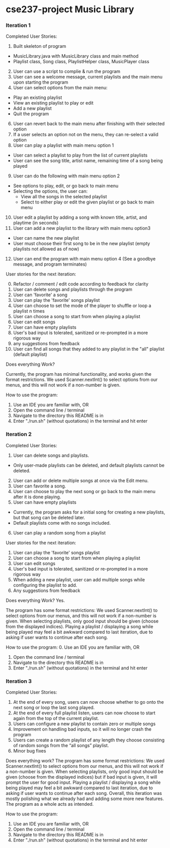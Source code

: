 # cse237-project Music Library

### Iteration 1
Completed User Stories:

1. Built skeleton of program 
  - MusicLibrary.java with MusicLibrary class and main method 
  - Playlist class, Song class, PlaylistHelper class, MusicPlayer class
2. User can use a script to complie & run the program
3. User can see a welcome message, current playlists and the main menu upon starting the program
5. User can select options from the main menu:
  - Play an existing playlist
  - View an existing playlist to play or edit
  - Add a new playlist
  - Quit the program
6. User can revert back to the main menu after finishing with their selected option
7. If a user selects an option not on the menu, they can re-select a valid option
8. User can play a playlist with main menu option 1
  - User can select a playlist to play from the list of current playlists
  - User can see the song title, artist name, remaining time of a song being played 
9. User can do the following with main menu option 2
  - See options to play, edit, or go back to main menu
  - Selecting the options, the user can:
    - View all the songs in the selected playlist
    - Select to either play or edit the given playlist or go back to main menu
10. User edit a playlist by adding a song with known title, artist, and playtime (in seconds)
11. User can add a new playlist to the library with main menu option3
  - User can name the new playlist
  - User must choose their first song to be in the new playlist (empty playlists not allowed as of now)
12. User can end the program with main menu option 4 (See a goodbye message, and program terminates)

User stories for the next iteration:

0. Refactor / comment / edit code according to feedback for clarity
1. User can delete songs and playlists through the program
2. User can 'favorite' a song
3. User can play the 'favorite' songs playlist
4. User can choose to set the mode of the player to shuffle or loop a playlist n times
5. User can choose a song to start from when playing a playlist
6. User can edit songs
7. User can have empty playlists
8. User's bad input is tolerated, sanitized or re-prompted in a more rigorous way
9. any suggestions from feedback
10. User can find all songs that they added to any playlist in the "all" playlist (default playlist)

Does everything Work?

Currently, the program has minimal functionality, and works given the format restrictions.
We used Scanner.nextInt() to select options from our menus, and this will not work if a non-number is given.

How to use the program:

1. Use an IDE you are familiar with, 
OR
2. Open the command line / terminal
3. Navigate to the directory this README is in
4. Enter "./run.sh" (without quotations) in the terminal and hit enter


### Iteration 2
Completed User Stories:
1. User can delete songs and playlists.
 - Only user-made playlists can be deleted, and default playlists cannot be deleted.
2. User can add or delete multiple songs at once via the Edit menu.
3. User can favorite a song.
4. User can choose to play the next song or go back to the main menu after it is done playing. 
5. User can have empty playlists
 - Currently, the program asks for a initial song for creating a new playlists, but that song can be deleted later.
 - Default playlists come with no songs included.
6. User can play a random song from a playlist


User stories for the next iteration:
1. User can play the 'favorite' songs playlist
2. User can choose a song to start from when playing a playlist
3. User can edit songs
4. User's bad input is tolerated, sanitized or re-prompted in a more rigorous way
5. When adding a new playlist, user can add multiple songs while configuring the playlist to add.
6. Any suggestions from feedback

Does everything Work?
Yes.

The program has some format restrictions: 
We used Scanner.nextInt() to select options from our menus, and this will not work if a non-number is given.
When selecting playlists, only good input should be given (choose from the displayed indices).
Playing a playlist / displaying a song while being played may feel a bit awkward compared to last iteration,
due to asking if user wants to continue after each song.

How to use the program:
0. Use an IDE you are familiar with, 
OR
1. Open the command line / terminal
2. Navigate to the directory this README is in
3. Enter "./run.sh" (without quotations) in the terminal and hit enter

### Iteration 3
Completed User Stories:
1. At the end of every song, users can now choose whether to go onto the next song or loop the last song played.
2. At the end of every full playlist listen, users can now choose to start again from the top of the current playlist.
3. Users can configure a new playlist to contain zero or multiple songs
4. Improvement on handling bad inputs, so it will no longer crash the program
5. Users can create a random playlist of any length they choose consisting of random songs from the “all songs” playlist.
6. Minor bug fixes

Does everything work?
The program has some format restrictions: We used Scanner.nextInt() to select options from our menus, and this will not work if a non-number is given. When selecting playlists, only good input should be given (choose from the displayed indices) but if bad input is given, it will prompt the user for good input. Playing a playlist / displaying a song while being played may feel a bit awkward compared to last iteration, due to asking if user wants to continue after each song. Overall, this iteration was mostly polishing what we already had and adding some more new features. The program as a whole acts as intended.

How to use the program:
1. Use an IDE you are familiar with, OR
2. Open the command line / terminal
3. Navigate to the directory this README is in
4. Enter "./run.sh" (without quotations) in the terminal and hit enter
